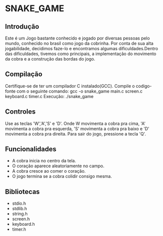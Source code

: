 # SNAKE_GAME

## Introdução
Este é um Jogo bastante conhecido e jogado por diversas pessoas pelo mundo, conhecido no brasil como jogo da cobrinha. Por conta de sua alta jogabilidade, decidimos faze-lo e encontramos algumas dificuldades.Dentro das dificuldades, tivemos como principais, a implementação do movimento da cobra e a construção das bordas do jogo.
## Compilação
Certifique-se de ter um compilador C instalado(GCC). Compile o codigo-fonte com o seguinte comando:
gcc -o snake_game main.c screen.c keyboard.c timer.c
Execução: ./snake_game
## Controles
Use as teclas 'W','A','S' e 'D'. Onde W movimenta a cobra pra cima, 'A' movimenta a cobra pra esquerda, 'S' movimenta a cobra pra baixo e 'D' movimenta a cobra pra direita.
Para sair do jogo, pressione a tecla 'Q'.
## Funcionalidades
- A cobra inicia no centro da tela.
- O coração aparece aleatoriamente no campo.
- A cobra cresce ao comer o coração.
- O jogo termina se a cobra colidir consigo mesma.
## Bibliotecas
- stdio.h
- stdlib.h
- string.h
- screen.h
- keyboard.h
- timer.h
